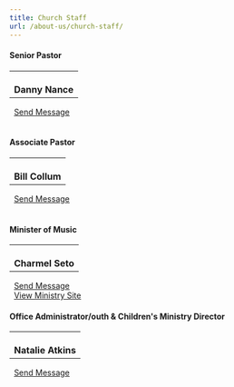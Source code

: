 ```yaml
---
title: Church Staff
url: /about-us/church-staff/
---
```


<div class="bvbc-staff">
  <div class="member">
    <div class="bvbc-heading"><h4 class="heading text-center">Senior Pastor</h4></div>
    <table>
      <tr>
        <td class="text-center">
          <div class="image" style="background-image: url('/img/staff/danny-nance-175.jpg')">&nbsp;</div>
          <strong>Danny Nance</strong>
        </td>
      </tr>
    </table>
    <div class="footer">
      <i class="fa fa-envelope" title="E-mail"></i>&nbsp; <a href="mailto:pastor@bayvista.org?Subject=Message from Website">Send Message</a><br>&nbsp;
    </div>
  </div>
   <div class="member">
    <div class="bvbc-heading"><h4 class="heading text-center">Associate Pastor</h4></div>
    <table>
      <tr>
        <td class="text-center">
          <div class="image" style="background-image: url('/img/staff/bill-collum-175.jpg')">&nbsp;</div>
          <strong>Bill Collum</strong>
        </td>
      </tr>
    </table>
    <div class="footer">
      <i class="fa fa-envelope" title="E-mail"></i>&nbsp; <a href="mailto:admin@bayvista.org?Subject=Message from Website">Send Message</a><br>&nbsp;
    </div>
  </div>
  <div class="member">
    <div class="bvbc-heading"><h4 class="heading text-center">Minister of Music</h4></div>
    <table>
      <tr>
        <td class="text-center">
           <div class="image" style="background-image: url('/img/staff/charmel-seto-175.jpg')">&nbsp;</div>
           <strong>Charmel Seto</strong><br>
        </td>
      </tr>
    </table>
    <div class="footer">
      <i class="fa fa-envelope" title="E-mail"></i>&nbsp; <a href="mailto:Charmel@bayvista.org?Subject=Message from Website">Send Message</a><br>
      <i class="fa fa-link" title="Link"></i>&nbsp; <a title="Worship" href="/ministries/worship/">View Ministry Site</a>
    </div>
  </div>
  <div class="member">
    <div class="bvbc-heading"><h4 class="heading text-center">Office Administrator/outh &amp; Children's Ministry Director</h4></div>
    <table>
      <tr>
        <td class="text-center">
          <div class="image" style="background-image: url('/img/staff/natalie-atkins-175.jpg')">&nbsp;</div>
          <strong>Natalie Atkins</strong>
        </td>
      </tr>
    </table>
    <div class="footer">
      <i class="fa fa-envelope" title="E-mail"></i>&nbsp; <a href="mailto:office@bayvista.org?Subject=Message from Website">Send Message</a><br>&nbsp;
    </div>
  </div>
</div>
